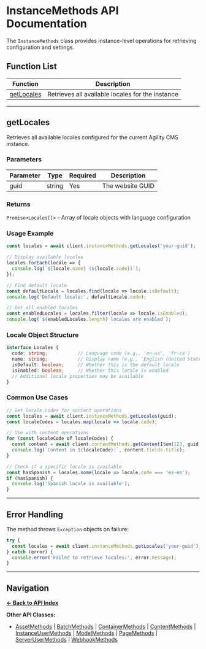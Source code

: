 # InstanceMethods API Documentation

The `InstanceMethods` class provides instance-level operations for retrieving configuration and settings.

## Function List

| Function | Description |
|----------|-------------|
| [getLocales](#getlocales) | Retrieves all available locales for the instance |

---

## getLocales

Retrieves all available locales configured for the current Agility CMS instance.

### Parameters

| Parameter | Type | Required | Description |
|-----------|------|----------|-------------|
| guid | string | Yes | The website GUID |

### Returns

`Promise<Locales[]>` - Array of locale objects with language configuration

### Usage Example

```typescript
const locales = await client.instanceMethods.getLocales('your-guid');

// Display available locales
locales.forEach(locale => {
  console.log(`${locale.name} (${locale.code})`);
});

// Find default locale
const defaultLocale = locales.find(locale => locale.isDefault);
console.log('Default locale:', defaultLocale.code);

// Get all enabled locales
const enabledLocales = locales.filter(locale => locale.isEnabled);
console.log(`${enabledLocales.length} locales are enabled`);
```

### Locale Object Structure

```typescript
interface Locales {
  code: string;           // Language code (e.g., 'en-us', 'fr-ca')
  name: string;           // Display name (e.g., 'English (United States)')
  isDefault: boolean;     // Whether this is the default locale
  isEnabled: boolean;     // Whether this locale is enabled
  // Additional locale properties may be available
}
```

### Common Use Cases

```typescript
// Get locale codes for content operations
const locales = await client.instanceMethods.getLocales(guid);
const localeCodes = locales.map(locale => locale.code);

// Use with content operations
for (const localeCode of localeCodes) {
  const content = await client.contentMethods.getContentItem(123, guid, localeCode);
  console.log(`Content in ${localeCode}:`, content.fields.title);
}

// Check if a specific locale is available
const hasSpanish = locales.some(locale => locale.code === 'es-es');
if (hasSpanish) {
  console.log('Spanish locale is available');
}
```

---

## Error Handling

The method throws `Exception` objects on failure:

```typescript
try {
  const locales = await client.instanceMethods.getLocales('your-guid');
} catch (error) {
  console.error('Failed to retrieve locales:', error.message);
}
```

---

## Navigation

**[← Back to API Index](../README.md#api-methods)**

**Other API Classes:**
- [AssetMethods](./asset-methods.md) | [BatchMethods](./batch-methods.md) | [ContainerMethods](./container-methods.md) | [ContentMethods](./content-methods.md) | [InstanceUserMethods](./instance-user-methods.md) | [ModelMethods](./model-methods.md) | [PageMethods](./page-methods.md) | [ServerUserMethods](./server-user-methods.md) | [WebhookMethods](./webhook-methods.md) 